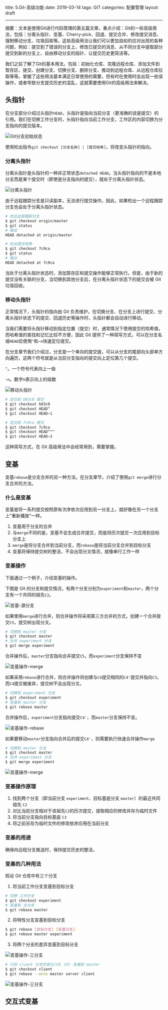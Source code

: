 title: 5.Git-高级功能
date: 2019-03-14
tags: GIT
categories: 配置管理
layout: draft

------

摘要：文本是使用Git进行代码管理的第五篇文章，重点介绍：Git的一些高级用法，包括：分离头指针、变基、Cherry-pick、回退、提交合并、修改提交消息、强制移动分支、垃圾回收等。这些高级用法让我们可以更加自如的应对出现的各种问题，例如：提交到了错误的分支上、修改已提交的消息、从不同分支中提取部分提交到新的分支上、自由移动分支的指针、让提交历史更简洁等。

<!-- more -->

我们之前了解了Git的基本用法，包括：初始化仓库、克隆远程仓库、添加文件到暂存区、提交、创建分支、切换分支、删除分支、推动到远程仓库、从远程仓库拉取等等。掌握了这些用法基本满足日常使用的需要，但有时在使用时会出现一些误操作，或者导致分支提交历史的混乱，这就需要使用Git的高级用法来解决。

## 头指针

在分支部分介绍过头指针`HEAD`，头指针是指向当前分支（更准确的说是提交）的引用。我们在切换工作分支时，头指针指向当前工作分支，工作区的内容切换为分支指向的提交版本。

![Git分支初始状态](./assets/branchs-ops-init.png)

使用检出指令`git checkout [分支名称] | [提交哈希]`，将改变头指针的指向。

### 分离头指针

分离头指针是头指针的一种非正常状态`detached HEAD`。当头指针指向的不是本地分支而是某个提交时（即使是分支指向的提交），就处于分离头指针状态。

![分离头指针](./assets/branch-detached.png)

由于远程跟踪分支是只读副本，无法进行提交操作。因此，如果检出一个远程跟踪分支也会处于分离头指针状态。

```bash
# 检出远程跟踪分支
$ git checkout origin/master
$ git status
# 输出
HEAD detached at origin/master

# 检出提交哈希
$ git checkout 7c9ca
$ git status
# 输出
HEAD detached at 7c9ca
```

当处于分离头指针状态时，添加暂存区和提交操作能够正常执行。但是，由于新的提交没有关联的分支，当切换到其他分支后，在分离头指针状态下的提交会被 Git 垃圾回收。

### 移动头指针

正常情况下，头指针的指向由 Git 负责维护。在切换分支、在分支上进行提交、分离头指针状态下的提交、回退历史等操作时，头指针都会自动进行移动。

当我们需要将头指针移动到指定位置（提交）时，通常情况下使用提交的哈希值，而哈希值的查找和记忆比较不方便，因此 Git 提供了一种简写方式，可以在分支名或`HEAD`后使用`^`和`~n`快速定位提交。

在分支章节我们介绍过，分支是一个单向的提交链，可以从分支的尾部向头部单方向遍历，这两个符号就是从当前分支指向的提交向上定位第几个提交。

`^`。一个符号代表向上一级

`~n`。数字n表示向上的级数

![移动头指针](./assets/branch-move-head.png)

```bash
# 定位到 b83c0 提交
$ git checkout b83c0
$ git checkout HEAD^
$ git checkout HEAD~1

# 定位到 7c9ca 提交
$ git checkout 7c9ca
$ git checkout HEAD^^^
$ git checkout HEAD~3
```

这种简写方式，在 Git 高级用法中会经常用到，需要掌握。

## 变基

变基`rebase`是分支合并的另一种方法。在分支章节，介绍了使用`git merge`进行分支合并的方法。

### 什么是变基

变基是将一系列提交按照原有次序依次应用到另一分支上，就好像在另一个分支上"重新播放"一样。

1. 变基用于分支的合并
2. 与`merge`不同的是，变基不会生成合并提交，而是将历次提交一次应用到目标分支上
3. `merge`是将分支合并到当前分支，而`rebase`是将当前分支合并到目标分支
4. 变基将保持提交树的整洁，不会出现分叉情况，就像串行工作一样

### 变基操作

下面通过一个例子，介绍变基的操作。

下图是 Git 的分支和提交情况，有两个分支分别为`experiment`和`master`，两个分支有一个共同的祖先`C2`。

![变基-源分支](./assets/basic-rebase-1.png)

如果使用`merge`进行合并，则合并操作将采用第三方合并的方式，创建一个合并提交`C5`，提交树出现分叉。

```bash
# 切换到 master 分支
$ git checkout master
# 合并 experiment 分支
$ git merge experiment
```

合并操作后，`master`分支指向合并提交`C5`，而`experiment`分支保持不变

![变基操作-merge](./assets/basic-rebase-2.png)

如果采用`rebase`进行合并，则合并操作将创建与`C4`提交相同的`C4'`提交并指向`C3`，而`C4`提交被废弃，提交树不会出现分叉。

```bash
# 切换到 experiment 分支
$ git checkout experiment
# 变基到 master 分支
$ git rebase master
```

合并操作后，`experiment`分支指向提交`C4'`，而`master`分支保持不变。

![变基操作-rebase](./assets/basic-rebase-3.png)

如果要移动`master`分支指向合并后的提交`C4'`，则需要执行快速合并操作`merge`

```bash
# 切换到 master 分支
$ git checkout master
# 合并 experiment 分支
$ git merge experiment
```

![变基操作-merge](./assets/basic-rebase-4.png)

### 变基操作原理

1. 找到两个分支（即当前分支 `experiment`、目标基底分支 `master`）的最近共同祖先 `C2`
2. 对比当前分支相对于该祖先`C2`的历次提交，提取相应的修改并存为临时文件
3. 将当前分支指向目标基底 `C3`
4. 将之前另存为临时文件的修改依序应用在当前分支

### 变基的用途

确保向远程分支推送时，保持提交历史的整洁。

### 变基的几种用法

假设 Git 仓库中有三个分支

1. 将当前工作分支变基到目标分支

```bash
# 切换 工作分支
$ git checkout experiment
# 变基到 主分支
$ git rebase master
```

2. 将特性分支变基到目标分支

```bash
$ git rebase [目标分支] [变基分支]
$ git rebase master experiment
```

3. 将两个分支的差异变基到目标分支

![变基操作-三分支](./assets/interesting-rebase-1.png)

```bash
# 只将 client 分支的变化(C9、C9) 变基到 master
$ git checkout client
$ git rebase --onto master server client
```

![变基操作-三分支](./assets/interesting-rebase-2.png)

## 交互式变基


